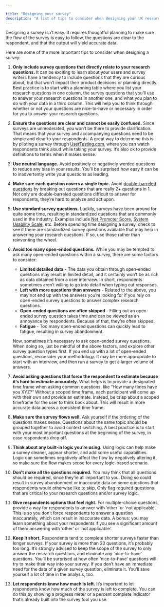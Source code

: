 ```yaml
---

title: "Designing your survey"
description: "A list of tips to consider when designing your UX research survey."
---
```








Designing a survey isn’t easy.  It requires thoughtful planning to make sure the flow of the survey is easy to follow, the questions are clear to the respondent, and that the output will yield accurate data.

Here are some of the more important tips to consider when designing a survey:

1. **Only include survey questions that directly relate to your research questions.** It can be exciting to learn about your users and survey writers have a tendency to include questions that they are curious about, but that won’t impact their product decisions or planning directly. Best practice is to start with a planning table where you list your research questions in one column, the survey questions that you’ll use to answer your research questions in another one, and what you plan to do with your data in a third column. This will help you to think through whether or not your questions are nice-to-have or necessary in order for you to answer your research questions.
1. **Ensure the questions are clear and cannot be easily confused.** Since surveys are unmoderated, you won’t be there to provide clarification.  That means that your survey and accompanying questions need to be simple and clear to your respondents.  A great way to determine this is by piloting a survey through [UserTesting.com](/handbook/product/ux/ux-research/unmoderated-testing/), where you can watch respondents think aloud while taking your survey. It’s also ok to provide definitions to terms when it makes sense.
1. **Use neutral language.** Avoid positively or negatively worded questions to reduce any bias in your results. You’ll be surprised how easy it can be to inadvertently write your questions as leading.  
1. **Make sure each question covers a single topic.** Avoid [double-barreled questions](https://www.qualtrics.com/experience-management/research/double-barreled-question/) by breaking out questions that are really 2+ questions in 1. Not only are double-barreled questions difficult to answer for respondents, they’re hard to analyze and act upon.
1. **Use standard survey questions.** Luckily, surveys have been around for quite some time, resulting in standardized questions that are commonly used in the industry.  Examples include [Net Promoter Score](https://about.gitlab.com/handbook/sales/field-operations/customer-success-operations/cs-ops-programs/nps-csat-scores/), [System Usability Scale](/handbook/product/ux/performance-indicators/system-usability-scale/), etc.  Before spending time designing a survey, check to see if there are standardized survey questions available that may help in answering your research questions. If so, use those rather than reinventing the wheel.

1. **Avoid too many open-ended questions.** While you may be tempted to ask many open-ended questions within a survey, there are some factors to consider:
     - **Limited detailed data** - The data you obtain through open-ended questions may result in limited detail, and it certainly won’t be as rich as data obtained from a user interview. In short, respondents sometimes aren’t willing to go into detail when typing out responses.
     - **Left with more questions than answers** - Related to the above, you may not end up with the answers you’re looking for if you rely on open-ended survey questions to answer complex research questions.
     - **Open-ended questions are often skipped** - Filling out an open-ended survey question takes time and can be viewed as an annoyance by respondents. Because of that, they’re often skipped.
     - **Fatigue** - Too many open-ended questions can quickly lead to fatigue, resulting in survey abandonment.

     Now, sometimes it’s necessary to ask open-ended survey questions.  When doing so, just be mindful of the above factors, and explore other survey question types first. If you end up with a lot of open-ended questions, reconsider your methodology. It may be more appropriate to start with an interview, and then run a survey to get a larger volume of answers.

1. **Avoid asking questions that force the respondent to estimate because it’s hard to estimate accurately.** What helps is to provide a designated time frame when asking common questions, like “How many times have you XYZ?” Without a scoped time frame, each participant will come up with their own and provide an estimate.  Instead, be crisp about a scoped timeframe for the user to think back about.  This will result in more accurate data across a consistent time frame.
1. **Make sure the survey flows well.** Ask yourself if the ordering of the questions makes sense.  Questions about the same topic should be grouped together to avoid context switching. A best practice is to start with your most important questions at the beginning of the survey, in case respondents drop off.
1. **Think about any built-in logic you’re using.** Using logic can help make a survey cleaner, appear shorter, and add some useful capabilities. Logic can sometimes negatively affect the flow by negatively altering it, so make sure the flow makes sense for every logic-based scenario.
1. **Don’t make all the questions required.** You may think that all questions should be required, since they’re all important to you.  Doing so could result in survey abandonment or inaccurate data on some questions that respondents would otherwise like to skip. Only flag required questions that are critical to your research questions and/or survey logic.
1. **Give respondents options that feel right.** For multiple-choice questions, provide a way for respondents to answer with ‘other’ or ‘not applicable’.  This is so you don’t force respondents to answer a question inaccurately, which can result in inaccurate data.  A bonus: you may learn something about your respondents if you see a significant amount of them answering with ‘other’ or ‘not applicable’.
1. **Keep it short.** Respondents tend to complete shorter surveys faster than longer surveys. If your survey is more than 20 questions, it’s probably too long. It’s strongly advised to keep the scope of the survey to only answer the research questions, and eliminate any ‘nice-to-have’ questions. You’ll be surprised at how often ‘nice-to-have’ questions will try to make their way into your survey.  If you don’t have an immediate need for the data of a given survey question, eliminate it. You’ll save yourself a lot of time in the analysis, too.
1. **Let respondents know how much is left.** It’s important to let respondents know how much of the survey is left to complete. You can do this by showing a progress meter or a percent complete indicator that’s already built into the survey tool you use.

